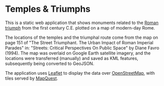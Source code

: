 Temples & Triumphs
==================
This is a static web application that shows monuments related to the [Roman triumph](https://en.wikipedia.org/wiki/Roman_triumph) from the first century C.E. plotted on a map of modern-day Rome.

The locations of the temples and the triumphal route come from the map on page 151 of "The Street Triumphant. The Urban Impact of Roman Imperial Parades" in: "Streets: Critical Perspectives On Public Space" by Diane Favro (1994). The map was overlaid on Google Earth satellite imagery, and the locations were transferred (manually) and saved as KML features, subsequently being converted to GeoJSON.

The application uses [Leaflet](http://leafletjs.com/) to display the data over [OpenStreetMap](http://www.openstreetmap.org/), with tiles served by [MapQuest](http://developer.mapquest.com/web/products/open/map).
